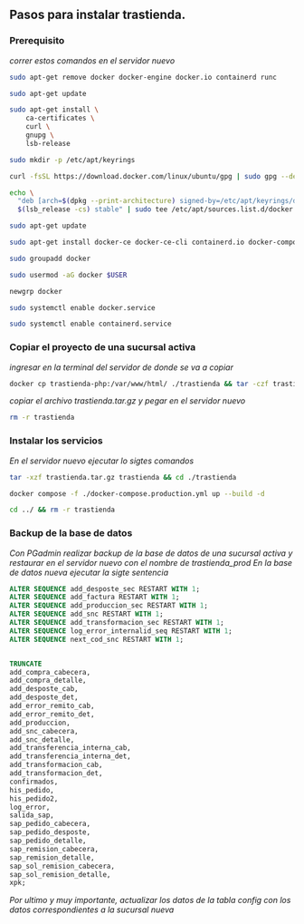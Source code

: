 ## Pasos para instalar trastienda.

### Prerequisito

_correr estos comandos en el servidor nuevo_

```sh
sudo apt-get remove docker docker-engine docker.io containerd runc
```
```sh
sudo apt-get update
```
```sh
sudo apt-get install \
    ca-certificates \
    curl \
    gnupg \
    lsb-release
```
```sh
sudo mkdir -p /etc/apt/keyrings
```
```sh
curl -fsSL https://download.docker.com/linux/ubuntu/gpg | sudo gpg --dearmor -o /etc/apt/keyrings/docker.gpg
```
```sh
echo \
  "deb [arch=$(dpkg --print-architecture) signed-by=/etc/apt/keyrings/docker.gpg] https://download.docker.com/linux/ubuntu \
  $(lsb_release -cs) stable" | sudo tee /etc/apt/sources.list.d/docker.list > /dev/null
```
```sh
sudo apt-get update
```
```sh
sudo apt-get install docker-ce docker-ce-cli containerd.io docker-compose-plugin
```
```sh
sudo groupadd docker
```
```sh
sudo usermod -aG docker $USER
```
```sh
newgrp docker
```
```sh
sudo systemctl enable docker.service
```
```sh
sudo systemctl enable containerd.service
```

### Copiar el proyecto de una sucursal activa

_ingresar en la terminal del servidor de donde se va a copiar_

```sh
docker cp trastienda-php:/var/www/html/ ./trastienda && tar -czf trastienda.tar.gz trastienda/ && rm -r trastienda
```
_copiar el archivo trastienda.tar.gz y pegar en el servidor nuevo_

```sh
rm -r trastienda
```

### Instalar los servicios

_En el servidor nuevo ejecutar lo sigtes comandos_

```sh
tar -xzf trastienda.tar.gz trastienda && cd ./trastienda
```
```sh
docker compose -f ./docker-compose.production.yml up --build -d
```
```sh
cd ../ && rm -r trastienda
```

### Backup de la base de datos

_Con PGadmin realizar backup de la base de datos de una sucursal activa y restaurar en el servidor nuevo con el nombre de trastienda_prod_
_En la base de datos nueva ejecutar la sigte sentencia_
```sql
ALTER SEQUENCE add_desposte_sec RESTART WITH 1;
ALTER SEQUENCE add_factura RESTART WITH 1;
ALTER SEQUENCE add_produccion_sec RESTART WITH 1;
ALTER SEQUENCE add_snc RESTART WITH 1;
ALTER SEQUENCE add_transformacion_sec RESTART WITH 1;
ALTER SEQUENCE log_error_internalid_seq RESTART WITH 1;
ALTER SEQUENCE next_cod_snc RESTART WITH 1;


TRUNCATE 
add_compra_cabecera,
add_compra_detalle,
add_desposte_cab,
add_desposte_det,
add_error_remito_cab,
add_error_remito_det,
add_produccion,
add_snc_cabecera,
add_snc_detalle,
add_transferencia_interna_cab,
add_transferencia_interna_det,
add_transformacion_cab,
add_transformacion_det,
confirmados,
his_pedido,
his_pedido2,
log_error,
salida_sap,
sap_pedido_cabecera,
sap_pedido_desposte,
sap_pedido_detalle,
sap_remision_cabecera,
sap_remision_detalle,
sap_sol_remision_cabecera,
sap_sol_remision_detalle,
xpk;
```

_Por ultimo y muy importante, actualizar los datos de la tabla config con los datos correspondientes a la sucursal nueva_
